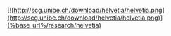 [![http://scg.unibe.ch/download/helvetia/helvetia.png](http://scg.unibe.ch/download/helvetia/helvetia.png)](%base_url%/research/helvetia)<div class="clear"></div>

<style type="text/css">.toc-number { display: none; }</style>

